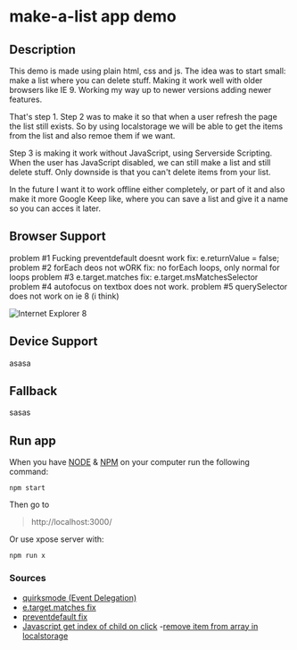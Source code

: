 # make-a-list app demo

## Description
This demo is made using plain html, css and js. The idea was to start small: make a list where you can delete stuff. Making it work well with older browsers like IE 9. Working my way up to newer versions adding newer features. 

That's step 1. Step 2 was to make it so that when a user refresh the page the list still exists. So by using localstorage we will be able to get the items from the list and also remoe them if we want.

Step 3 is making it work without JavaScript, using Serverside Scripting. When the user has JavaScript disabled, we can still make a list and still delete stuff. Only downside is that you can't delete items from your list.

In the future I want it to work offline either completely, or part of it and also make it more Google Keep like, where you can save a list and give it a name so you can acces it later.

## Browser Support
problem #1 Fucking preventdefault doesnt work fix: e.returnValue = false;
problem #2 forEach deos not wORK fix: no forEach loops, only normal for loops
problem #3 e.target.matches fix: e.target.msMatchesSelector 
problem #4 autofocus on textbox does not work.
problem #5 querySelector does not work on ie 8 (i think)    

![Internet Explorer 8](ie.png)

## Device Support
asasa

## Fallback
sasas

## Run app
When you have [NODE](https://nodejs.org/en/) & [NPM](https://www.npmjs.com/) on your computer run the following command:
```
npm start
```
Then go to 
> http://localhost:3000/

Or use xpose server with:
```
npm run x
```

### Sources
- [quirksmode (Event Delegation)](http://www.quirksmode.org/js/events_order.html)
- [e.target.matches fix](http://stackoverflow.com/questions/37304037/why-my-code-dont-working-in-ie11)
- [preventdefault fix](http://stackoverflow.com/questions/4479216/does-internet-explorer-supports-e-preventdefault)
- [Javascript get index of child on click](https://stackoverflow.com/questions/20818790/javascript-get-index-of-child-on-click)
-[remove item from array in localstorage](https://stackoverflow.com/questions/39725221/remove-an-item-from-an-array-inside-a-local-storage-object-with-javascripthttps://stackoverflow.com/questions/20818790/javascript-get-index-of-child-on-click)

